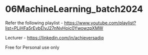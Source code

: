 # 06MachineLearning_batch2024

Refer the following playlist - https://www.youtube.com/playlist?list=PLiHFa5rEvbElvJ27nNvHoic0YwowzpXMW

Lecturer - https://linkedin.com/in/achieversadiq

Free for Personal use only
